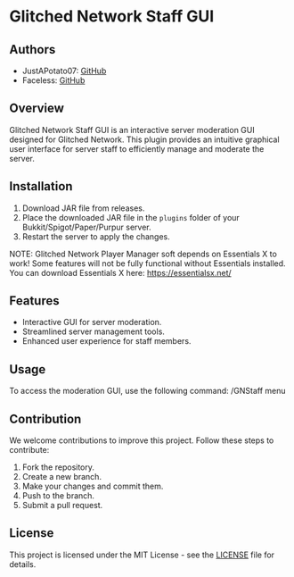 # Glitched Network Staff GUI

## Authors
- JustAPotato07: [GitHub](https://github.com/JustAPotato06)
- Faceless: [GitHub](https://github.com/TheRealFaceless)

## Overview

Glitched Network Staff GUI is an interactive server moderation GUI designed for Glitched Network. This plugin provides an intuitive graphical user interface for server staff to efficiently manage and moderate the server.

## Installation

1. Download JAR file from releases.
2. Place the downloaded JAR file in the `plugins` folder of your Bukkit/Spigot/Paper/Purpur server.
3. Restart the server to apply the changes.

NOTE: Glitched Network Player Manager soft depends on Essentials X to work! Some features will not be fully functional without Essentials installed.
You can download Essentials X here: https://essentialsx.net/

## Features

- Interactive GUI for server moderation.
- Streamlined server management tools.
- Enhanced user experience for staff members.

## Usage

To access the moderation GUI, use the following command:
/GNStaff menu

## Contribution

We welcome contributions to improve this project. Follow these steps to contribute:
1. Fork the repository.
2. Create a new branch.
3. Make your changes and commit them.
4. Push to the branch.
5. Submit a pull request.

## License
This project is licensed under the MIT License - see the [LICENSE](https://github.com/git/git-scm.com/blob/main/MIT-LICENSE.txt) file for details.
